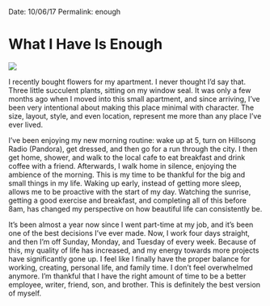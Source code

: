 
Date: 10/06/17
Permalink: enough

# What I Have Is Enough

![](https://dl.dropboxusercontent.com/s/za8ug0451zes797/IMG_0334.png)

I recently bought flowers for my apartment. I never thought I’d say that. Three little succulent plants, sitting on my window seal. It was only a few months ago when I moved into this small apartment, and since arriving, I’ve been very intentional about making this place minimal with character. The size, layout, style, and even location, represent me more than any place I’ve ever lived.

I’ve been enjoying my new morning routine: wake up at 5, turn on Hillsong Radio (Pandora), get dressed, and then go for a run through the city. I then get home, shower, and walk to the local cafe to eat breakfast and drink coffee with a friend. Afterwards, I walk home in silence, enjoying the ambience of the morning. This is my time to be thankful for the big and small things in my life. Waking up early, instead of getting more sleep, allows me to be proactive with the start of my day. Watching the sunrise, getting a good exercise and breakfast, and completing all of this before 8am, has changed my perspective on how beautiful life can consistently be.

It’s been almost a year now since I went part-time at my job, and it’s been one of the best decisions I’ve ever made. Now, I work four days straight, and then I’m off Sunday, Monday, and Tuesday of every week. Because of this, my quality of life has increased, and my energy towards more projects have significantly gone up. I feel like I finally have the proper balance for working, creating, personal life, and family time. I don’t feel overwhelmed anymore. I’m thankful that I have the right amount of time to be a better employee, writer, friend, son, and brother. This is definitely the best version of myself.
